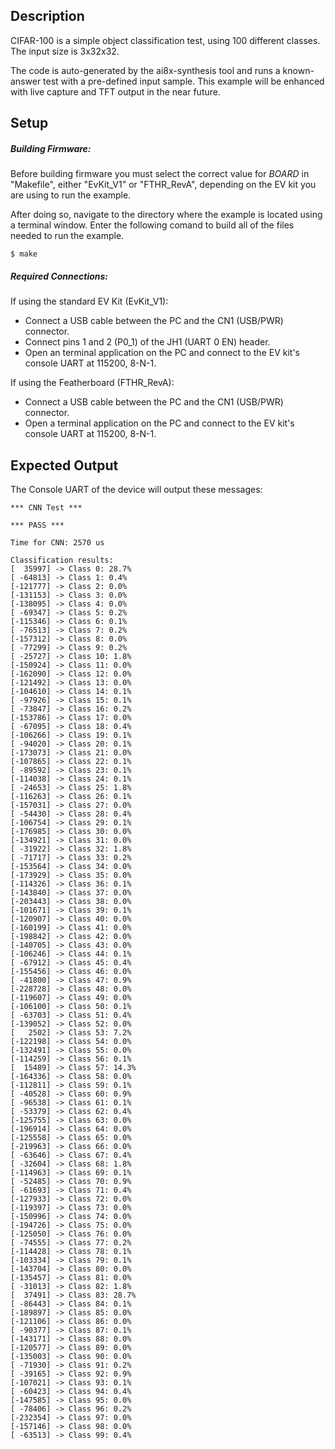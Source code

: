 ## Description

CIFAR-100 is a simple object classification test, using 100 different classes. The input size is 3x32x32.

The code is auto-generated by the ai8x-synthesis tool and runs a known-answer
test with a pre-defined input sample. This example will be enhanced with live capture and TFT
output in the near future.

## Setup

##### Building Firmware:
Before building firmware you must select the correct value for _BOARD_  in "Makefile", either "EvKit\_V1" or "FTHR\_RevA", depending on the EV kit you are using to run the example.

After doing so, navigate to the directory where the example is located using a terminal window. Enter the following comand to build all of the files needed to run the example.

```
$ make
```

##### Required Connections:

If using the standard EV Kit (EvKit_V1):
-   Connect a USB cable between the PC and the CN1 (USB/PWR) connector.
-   Connect pins 1 and 2 (P0_1) of the JH1 (UART 0 EN) header.
-   Open an terminal application on the PC and connect to the EV kit's console UART at 115200, 8-N-1.

If using the Featherboard (FTHR_RevA):
-   Connect a USB cable between the PC and the CN1 (USB/PWR) connector.
-   Open a terminal application on the PC and connect to the EV kit's console UART at 115200, 8-N-1.

## Expected Output

The Console UART of the device will output these messages:

```
*** CNN Test ***

*** PASS ***

Time for CNN: 2570 us

Classification results:
[  35997] -> Class 0: 28.7%
[ -64813] -> Class 1: 0.4%
[-121777] -> Class 2: 0.0%
[-131153] -> Class 3: 0.0%
[-138095] -> Class 4: 0.0%
[ -69347] -> Class 5: 0.2%
[-115346] -> Class 6: 0.1%
[ -76513] -> Class 7: 0.2%
[-157312] -> Class 8: 0.0%
[ -77299] -> Class 9: 0.2%
[ -25727] -> Class 10: 1.8%
[-150924] -> Class 11: 0.0%
[-162090] -> Class 12: 0.0%
[-121492] -> Class 13: 0.0%
[-104610] -> Class 14: 0.1%
[ -97926] -> Class 15: 0.1%
[ -73847] -> Class 16: 0.2%
[-153786] -> Class 17: 0.0%
[ -67095] -> Class 18: 0.4%
[-106266] -> Class 19: 0.1%
[ -94020] -> Class 20: 0.1%
[-173073] -> Class 21: 0.0%
[-107865] -> Class 22: 0.1%
[ -89592] -> Class 23: 0.1%
[-114038] -> Class 24: 0.1%
[ -24653] -> Class 25: 1.8%
[-116263] -> Class 26: 0.1%
[-157031] -> Class 27: 0.0%
[ -54430] -> Class 28: 0.4%
[-106754] -> Class 29: 0.1%
[-176985] -> Class 30: 0.0%
[-134921] -> Class 31: 0.0%
[ -31922] -> Class 32: 1.8%
[ -71717] -> Class 33: 0.2%
[-153564] -> Class 34: 0.0%
[-173929] -> Class 35: 0.0%
[-114326] -> Class 36: 0.1%
[-143840] -> Class 37: 0.0%
[-203443] -> Class 38: 0.0%
[-101671] -> Class 39: 0.1%
[-120907] -> Class 40: 0.0%
[-160199] -> Class 41: 0.0%
[-198842] -> Class 42: 0.0%
[-140705] -> Class 43: 0.0%
[-106246] -> Class 44: 0.1%
[ -67912] -> Class 45: 0.4%
[-155456] -> Class 46: 0.0%
[ -41800] -> Class 47: 0.9%
[-228728] -> Class 48: 0.0%
[-119607] -> Class 49: 0.0%
[-106100] -> Class 50: 0.1%
[ -63703] -> Class 51: 0.4%
[-139052] -> Class 52: 0.0%
[   2502] -> Class 53: 7.2%
[-122198] -> Class 54: 0.0%
[-132491] -> Class 55: 0.0%
[-114259] -> Class 56: 0.1%
[  15489] -> Class 57: 14.3%
[-164336] -> Class 58: 0.0%
[-112811] -> Class 59: 0.1%
[ -40528] -> Class 60: 0.9%
[ -96538] -> Class 61: 0.1%
[ -53379] -> Class 62: 0.4%
[-125755] -> Class 63: 0.0%
[-196914] -> Class 64: 0.0%
[-125558] -> Class 65: 0.0%
[-219963] -> Class 66: 0.0%
[ -63646] -> Class 67: 0.4%
[ -32604] -> Class 68: 1.8%
[-114963] -> Class 69: 0.1%
[ -52485] -> Class 70: 0.9%
[ -61693] -> Class 71: 0.4%
[-127933] -> Class 72: 0.0%
[-119397] -> Class 73: 0.0%
[-150996] -> Class 74: 0.0%
[-194726] -> Class 75: 0.0%
[-125050] -> Class 76: 0.0%
[ -74555] -> Class 77: 0.2%
[-114428] -> Class 78: 0.1%
[-103334] -> Class 79: 0.1%
[-143704] -> Class 80: 0.0%
[-135457] -> Class 81: 0.0%
[ -31013] -> Class 82: 1.8%
[  37491] -> Class 83: 28.7%
[ -86443] -> Class 84: 0.1%
[-189897] -> Class 85: 0.0%
[-121106] -> Class 86: 0.0%
[ -90377] -> Class 87: 0.1%
[-143171] -> Class 88: 0.0%
[-120577] -> Class 89: 0.0%
[-135003] -> Class 90: 0.0%
[ -71930] -> Class 91: 0.2%
[ -39165] -> Class 92: 0.9%
[-107021] -> Class 93: 0.1%
[ -60423] -> Class 94: 0.4%
[-147585] -> Class 95: 0.0%
[ -78406] -> Class 96: 0.2%
[-232354] -> Class 97: 0.0%
[-157146] -> Class 98: 0.0%
[ -63513] -> Class 99: 0.4%
```

